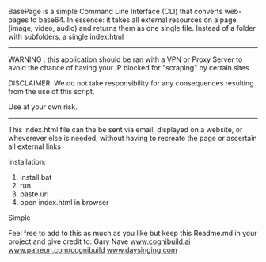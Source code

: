 BasePage is a simple Command Line Interface (CLI) that converts web-pages to base64.
In essence: it takes all external resources on a page (image, video, audio) and returns them as one single file.  Instead of a folder with subfolders, a single index.html

**********************************
WARNING : this application should be
ran with a VPN or Proxy Server
 to avoid the chance of having your
 IP blocked for "scraping" by certain sites

DISCLAIMER: We do not take responsibility for any consequences resulting from the use of this script.

Use at your own risk.
************************************
This index.html file can the be sent via email, displayed on a website, or wheverever else is needed, without having to recreate the page or ascertain all external links

Installation:
1. install.bat
2. run
3. paste url
4. open index.html in browser

Simple

Feel free to add to this as much as you like but keep this Readme.md in your project and give credit to:
Gary Nave
www.cognibuild.ai
www.patreon.com/cognibuild
www.daysinging.com
